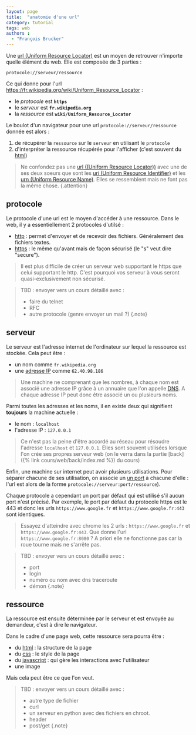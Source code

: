 ```yaml
---
layout: page
title:  "anatomie d'une url"
category: tutorial
tags: web
authors : 
  - "François Brucker"
---
```





Une [url (Uniform Resource Locator)](https://fr.wikipedia.org/wiki/Uniform_Resource_Locator) est un moyen de retrouver n'importe quelle élément du web. Elle est composée de 3 parties : 
```
protocole://serveur/ressource 
```

Ce qui donne pour l'url <https://fr.wikipedia.org/wiki/Uniform_Resource_Locator> :
* le *protocole* est **`https`**
* le *serveur* est  **`fr.wikipedia.org`**
* la *ressource* est  **`wiki/Uniform_Resource_Locator`**

Le boulot d'un navigateur pour une url `protocole://serveur/ressource` donnée est alors :
1. de récupérer la `ressource` sur le `serveur` en utilisant le `protocole`
2. d'interpréter la ressource récupérée pour l'afficher (c'est souvent du [html](https://fr.wikipedia.org/wiki/Hypertext_Markup_Language))

> Ne confondez pas une [url ((Uniform Resource Locator))](https://fr.wikipedia.org/wiki/Uniform_Resource_Locator) avec une de ses deux soeurs que sont les [uri (Uniform Resource Identifier)](https://fr.wikipedia.org/wiki/Uniform_Resource_Identifier) et les [urn (Uniform Resource Name)](https://fr.wikipedia.org/wiki/Uniform_Resource_Name). Elles se ressemblent mais ne font pas la même chose.
{.attention}

## protocole

Le protocole d'une url est le moyen d'accéder à une ressource. Dans le web, il y a essentiellement 2 protocoles d'utilsé : 
* [http](https://fr.wikipedia.org/wiki/Hypertext_Transfer_Protocol) : permet d'envoyer et de recevoir des fichiers. Généralement des fichiers textes.
* [https](https://fr.wikipedia.org/wiki/HyperText_Transfer_Protocol_Secure) : le même qu'avant mais de façon sécurisé (le "s" veut dire "secure"). 

> Il est plus difficile de créer un serveur web supportant le https que celui supportant le http. C'est pourquoi vos serveur à vous seront quasi-exclusivement non sécurisé.


> TBD : envoyer vers un cours détaillé avec :
> * faire du telnet
> * RFC
> * autre protocole (genre envoyer un mail ?)
{.note}


## serveur

Le serveur est l'adresse internet de l'ordinateur sur lequel la ressource est stockée. Cela peut être : 
* un nom comme `fr.wikipedia.org`
* une [adresse IP](https://fr.wikipedia.org/wiki/Adresse_IP) comme `62.40.98.186`

> Une machine ne comprenant que les nombres, à chaque nom est associé une adresse IP grâce à un annuaire que l'on appelle [DNS](https://fr.wikipedia.org/wiki/Domain_Name_System). A chaque adresse IP peut donc être associé un ou plusieurs noms.

Parmi toutes les adresses et les noms, il en existe deux qui signifient **toujours** la machine actuelle :
* le nom : `localhost`
* l'adresse IP : `127.0.0.1`

> Ce n'est pas la peine d'être accordé au réseau pour résoudre l'adresse `localhost` et `127.0.0.1`. Elles sont souvent utilisées lorsque l'on crée ses propres serveur web (on le verra dans la partie [back]({% link cours/web/back/index.md %}) du cours)


Enfin, une machine sur internet peut avoir plusieurs utilisations. Pour séparer chacune de ses utilisation, on associe un [un port](https://fr.wikipedia.org/wiki/Port_(logiciel)) à chacune d'elle : l'url est alors de la forme `protocole://serveur:port/ressource`). 

Chaque protocole a cependant un port par défaut qui est utilisé s'il aucun port n'est précisé. Par exemple, le port par défaut du protocole https est le 443 et donc les urls `https://www.google.fr` et `https://www.google.fr:443` sont identiques. 


> Essayez d'atteindre avec chrome les 2 urls : `https://www.google.fr` et `https://www.google.fr:443`. Que donne l'url  `https://www.google.fr:8080` ? A priori elle ne fonctionne pas car la roue tourne mais ne s'arrête pas.



> TBD : envoyer vers un cours détaillé avec : 
> * port
> * login
> * numéro ou nom avec dns traceroute
> * démon
{.note}

## ressource

La ressource est ensuite déterminée par le serveur et est envoyée au demandeur, c'est à dire le navigateur. 

Dans le cadre d'une page web, cette ressource sera pourra être : 
* du [html](https://fr.wikipedia.org/wiki/Hypertext_Markup_Language) : la structure de la page
* du [css](https://fr.wikipedia.org/wiki/Feuilles_de_style_en_cascade) : le style de la page
* du [javascript](https://fr.wikipedia.org/wiki/JavaScript) : qui gère les interactions avec l'utilisateur
* une image

Mais cela peut être ce que l'on veut. 


> TBD : envoyer vers un cours détaillé avec : 
> * autre type de fichier
> * curl
> * un serveur en python avec des fichiers en chroot.
> * header
> * post/get
{.note}